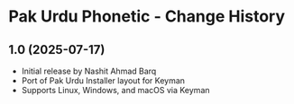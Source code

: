 Pak Urdu Phonetic - Change History
==================================

1.0 (2025-07-17)
----------------
* Initial release by Nashit Ahmad Barq  
* Port of Pak Urdu Installer layout for Keyman  
* Supports Linux, Windows, and macOS via Keyman